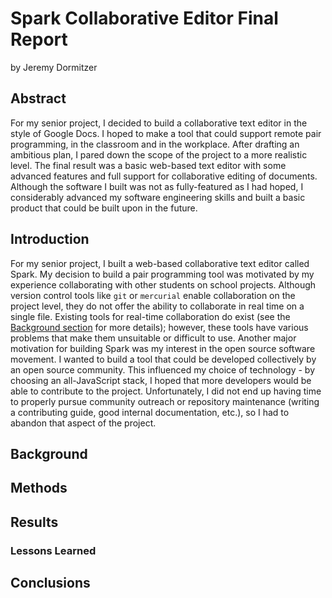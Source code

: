 # Spark Collaborative Editor Final Report
by Jeremy Dormitzer

## Abstract
For my senior project, I decided to build a collaborative text editor in the style of Google Docs. I hoped to make a tool that could support remote pair programming, in the classroom and in the workplace. After drafting an ambitious plan, I pared down the scope of the project to a more realistic level. The final result was a basic web-based text editor with some advanced features and full support for collaborative editing of documents. Although the software I built was not as fully-featured as I had hoped, I considerably advanced my software engineering skills and built a basic product that could be built upon in the future.

## Introduction
For my senior project, I built a web-based collaborative text editor called Spark. My decision to build a pair programming tool was motivated by my experience collaborating with other students on school projects. Although version control tools like `git` or `mercurial` enable collaboration on the project level, they do not offer the ability to collaborate in real time on a single file. Existing tools for real-time collaboration do exist (see the [Background section](#background) for more details); however, these tools have various problems that make them unsuitable or difficult to use. Another major motivation for building Spark was my interest in the open source software movement. I wanted to build a tool that could be developed collectively by an open source community. This influenced my choice of technology - by choosing an all-JavaScript stack, I hoped that more developers would be able to contribute to the project. Unfortunately, I did not end up having time to properly pursue community outreach or repository maintenance (writing a contributing guide, good internal documentation, etc.), so I had to abandon that aspect of the project.

## Background

## Methods

## Results

### Lessons Learned

## Conclusions
